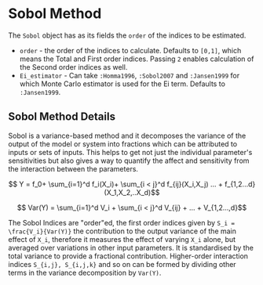# Sobol Method

The `Sobol` object has as its fields the `order` of the indices to be estimated.

- `order` - the order of the indices to calculate. Defaults to `[0,1]`, which means the
  Total and First order indices. Passing `2` enables calculation of the Second order indices as well.
- `Ei_estimator` - Can take `:Homma1996`, `:Sobol2007` and `:Jansen1999` for which
  Monte Carlo estimator is used for the Ei term. Defaults to `:Jansen1999`.

## Sobol Method Details

Sobol is a variance-based method and it decomposes the variance of the output of
the model or system into fractions which can be attributed to inputs or sets
of inputs. This helps to get not just the individual parameter's sensitivities
but also gives a way to quantify the affect and sensitivity from
the interaction between the parameters.

```math
 Y = f_0+ \sum_{i=1}^d f_i(X_i)+ \sum_{i < j}^d f_{ij}(X_i,X_j) ... + f_{1,2...d}(X_1,X_2,..X_d)
```

```math
 Var(Y) = \sum_{i=1}^d V_i + \sum_{i < j}^d V_{ij} + ... + V_{1,2...,d}
```

The Sobol Indices are "order"ed, the first order indices given by ``S_i = \frac{V_i}{Var(Y)}``
the contribution to the output variance of the main effect of `` X_i ``, therefore it
measures the effect of varying `` X_i `` alone, but averaged over variations
in other input parameters. It is standardised by the total variance to provide a fractional contribution.
Higher-order interaction indices `` S_{i,j}, S_{i,j,k} `` and so on can be formed
by dividing other terms in the variance decomposition by `` Var(Y) ``.
